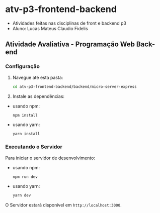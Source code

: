 # atv-p3-frontend-backend
- Atividades feitas nas disciplinas de front e backend p3
- Aluno: Lucas Mateus Claudio Fidelis
## Atividade Avaliativa - Programação Web Back-end

### Configuração

1. Navegue até esta pasta:
    ```bash
    cd atv-p3-frontend-backend/backend/micro-server-express
2. Instale as dependências:
- usando npm:
    ```bash
    npm install
- usando yarn:
    ```bash
    yarn install
### Executando o Servidor

Para iniciar o servidor de desenvolvimento:
- usando npm:
    ```bash
    npm run dev
- usando yarn:
    ```bash
    yarn dev
O Servidor estará disponível em `http://localhost:3000`.